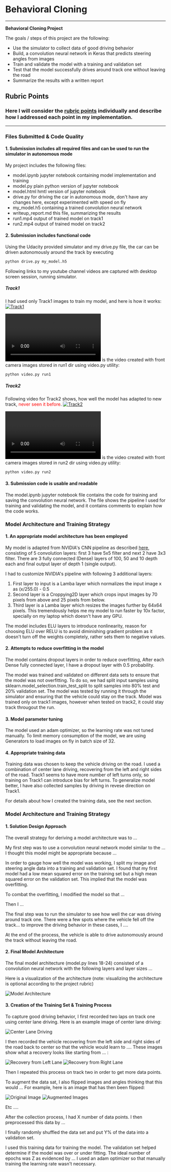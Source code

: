 # **Behavioral Cloning** 

---

**Behavioral Cloning Project**

The goals / steps of this project are the following:
* Use the simulator to collect data of good driving behavior
* Build, a convolution neural network in Keras that predicts steering angles from images
* Train and validate the model with a training and validation set
* Test that the model successfully drives around track one without leaving the road
* Summarize the results with a written report


[//]: # (Image References)

[Model]: ./examples/model.png
[OriginalImage]: ./examples/OriginalImage.png
[Augmentations]: ./examples/ImageAugmentations.png
[AngleDistribution]: ./examples/SteeringAngleDistribution.png
[MSELoss]: ./examples/MSELoss.png
[RecoveryLeft]: ./examples/RecoveryLeft.gif
[RecoveryRight]: ./examples/RecoveryRight.gif
[CenterDrive]: ./examples/CenterDrive.gif
[Run1]: ./run1.mp4
[Run2]: ./run2.mp4

## Rubric Points
### Here I will consider the [rubric points](https://review.udacity.com/#!/rubrics/432/view) individually and describe how I addressed each point in my implementation.  

---
### Files Submitted & Code Quality

#### 1. Submission includes all required files and can be used to run the simulator in autonomous mode

My project includes the following files:
* model.ipynb jupyter notebook containing model implementation and training
* model.py plain python version of jupyter notebook
* model.html hmtl version of jupyter notebook
* drive.py for driving the car in autonomous mode, don't have any changes here, except experimented with speed on fly
* my_model.h5 containing a trained convolution neural network 
* writeup_report.md this file, summarizing the results
* run1.mp4 output of trained model on track1
* run2.mp4 output of trained model on track2

#### 2. Submission includes functional code
Using the Udacity provided simulator and my drive.py file, the car can be driven autonomously around the track by executing 
```sh
python drive.py my_model.h5
```
Following links to my youtube channel videos are captured with desktop screen session, running simulator.

##### Track1
I had used only Track1 images to train my model, and here is how it works:
[![Track1](https://img.youtube.com/vi/8sW5TuoxRYg/0.jpg)](https://www.youtube.com/watch?v=8sW5TuoxRYg)

![Run1][Run1] is the video created with front camera images stored in run1 dir using video.py utility:
```sh
python video.py run1
```

##### Track2
Following video for Track2 shows, how well the model has adapted to new track, <span style="color: red">never seen it before</span>.
[![Track2](https://img.youtube.com/vi/NbnvLXlP748/0.jpg)](https://www.youtube.com/watch?v=NbnvLXlP748)

![Run2][Run2] is the video created with front camera images stored in run2 dir using video.py utility:
```sh
python video.py run2
```

#### 3. Submission code is usable and readable

The model.ipynb jupyter notebook file contains the code for training and saving the convolution neural network. The file shows the pipeline I used for training and validating the model, and it contains comments to explain how the code works.

### Model Architecture and Training Strategy

#### 1. An appropriate model architecture has been employed

My model is adapted from NVIDIA's CNN pipeline as described [here](https://arxiv.org/pdf/1604.07316.pdf), consisting of 5 convolution layers: first 3 have 5x5 filter and next 2 have 3x3 filter. There are 3 fully connected (Dense) layers of 100, 50 and 10 depth each and final output layer of depth 1 (single output).

I had to customize NVIDIA's pipeline with following 3 additional layers:
1. First layer to input is a Lamba layer which normalizes the input image x as (x/255.0) - 0.5
2. Second layer is a Croppying2D layer which crops input images by 70 pixels from above and 25 pixels from below.
3. Third layer is a Lamba layer which resizes the images further by 64x64 pixels. This tremendously helps me my model to run    faster by 10x factor, specially on my laptop which doesn't have any GPU.

The model includes ELU layers to introduce nonlinearity, reason for choosing ELU over RELU is to avoid diminishing gradient problem as it doesn't turn off the weights completely, rather sets them to negative values.

#### 2. Attempts to reduce overfitting in the model

The model contains dropout layers in order to reduce overfitting, After each Dense fully connected layer, I have a dropout layer with 0.5 probability. 

The model was trained and validated on different data sets to ensure that the model was not overfitting. To do so, we had split input samples using sklearn.model_selection.train_test_split to split samples into 80% test and 20% validation set. The model was tested by running it through the simulator and ensuring that the vehicle could stay on the track. Model was trained only on track1 images, however when tested on track2, it could stay track througout the run.

#### 3. Model parameter tuning

The model used an adam optimizer, so the learning rate was not tuned manually. To limit memory consumption of the model, we are using Generators to load images on fly in batch size of 32.

#### 4. Appropriate training data

Training data was chosen to keep the vehicle driving on the road. I used a combination of center lane driving, recovering from the left and right sides of the road. Track1 seems to have more number of left turns only, so training on Track1 can introduce bias for left turns. To generalize model better, I have also collected samples by driving in revese direction on Track1.

For details about how I created the training data, see the next section. 

### Model Architecture and Training Strategy

#### 1. Solution Design Approach

The overall strategy for deriving a model architecture was to ...

My first step was to use a convolution neural network model similar to the ... I thought this model might be appropriate because ...

In order to gauge how well the model was working, I split my image and steering angle data into a training and validation set. I found that my first model had a low mean squared error on the training set but a high mean squared error on the validation set. This implied that the model was overfitting. 

To combat the overfitting, I modified the model so that ...

Then I ... 

The final step was to run the simulator to see how well the car was driving around track one. There were a few spots where the vehicle fell off the track... to improve the driving behavior in these cases, I ....

At the end of the process, the vehicle is able to drive autonomously around the track without leaving the road.


#### 2. Final Model Architecture

The final model architecture (model.py lines 18-24) consisted of a convolution neural network with the following layers and layer sizes ...

Here is a visualization of the architecture (note: visualizing the architecture is optional according to the project rubric)

![Model Architecture][Model]

#### 3. Creation of the Training Set & Training Process

To capture good driving behavior, I first recorded two laps on track one using center lane driving. Here is an example image of center lane driving:

![Center Lane Driving][CenterDrive]

I then recorded the vehicle recovering from the left side and right sides of the road back to center so that the vehicle would learn to .... These images show what a recovery looks like starting from ... :

![Recovery from Left Lane][RecoveryLeft]
![Recovery from Right Lane][RecoveryRight]

Then I repeated this process on track two in order to get more data points.

To augment the data sat, I also flipped images and angles thinking that this would ... For example, here is an image that has then been flipped:

![Original Image][OriginalImage]
![Augmented Images][Augmentations]

Etc ....

After the collection process, I had X number of data points. I then preprocessed this data by ...


I finally randomly shuffled the data set and put Y% of the data into a validation set. 

I used this training data for training the model. The validation set helped determine if the model was over or under fitting. The ideal number of epochs was Z as evidenced by ... I used an adam optimizer so that manually training the learning rate wasn't necessary.
